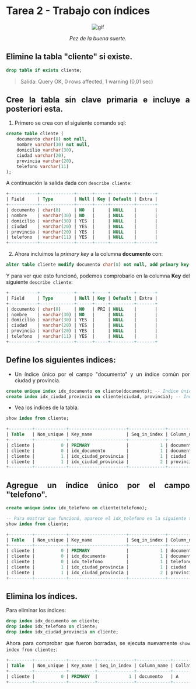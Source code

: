 # Tarea 2 - Trabajo con índices

<div align=center>

![gif](https://www.gifmaniacos.es/wp-content/uploads/2019/04/peces-gif-gifmaniacos.es-15.gif)

*Pez de la buena suerte.*

</div>

<div align=justify>

## Elimine la tabla "cliente" si existe. 
```sql
drop table if exists cliente;
```
> Salida: Query OK, 0 rows affected, 1 warning (0,01 sec)
   
## Cree la tabla sin clave primaria e incluye a posteriori esta.

1. Primero se crea con el siguiente comando sql:
```sql
create table cliente (
    documento char(8) not null,
    nombre varchar(30) not null,
    domicilio varchar(30),
    ciudad varchar(20),
    provincia varchar(20),
    telefono varchar(11)
);
```
A continuación la salida dada con `describe cliente`:
```sql
+-----------+-------------+------+-----+---------+-------+
| Field     | Type        | Null | Key | Default | Extra |
+-----------+-------------+------+-----+---------+-------+
| documento | char(8)     | NO   |     | NULL    |       |
| nombre    | varchar(30) | NO   |     | NULL    |       |
| domicilio | varchar(30) | YES  |     | NULL    |       |
| ciudad    | varchar(20) | YES  |     | NULL    |       |
| provincia | varchar(20) | YES  |     | NULL    |       |
| telefono  | varchar(11) | YES  |     | NULL    |       |
+-----------+-------------+------+-----+---------+-------+
```

2. Ahora incluimos la _primary key_ a la columna __documento__ con:
```sql
alter table cliente modify documento char(8) not null, add primary key(documento);
```
Y para ver que esto funcionó, podemos comprobarlo en la columna __Key__ del siguiente `describe cliente`:
```sql
+-----------+-------------+------+-----+---------+-------+
| Field     | Type        | Null | Key | Default | Extra |
+-----------+-------------+------+-----+---------+-------+
| documento | char(8)     | NO   | PRI | NULL    |       |
| nombre    | varchar(30) | NO   |     | NULL    |       |
| domicilio | varchar(30) | YES  |     | NULL    |       |
| ciudad    | varchar(20) | YES  |     | NULL    |       |
| provincia | varchar(20) | YES  |     | NULL    |       |
| telefono  | varchar(11) | YES  |     | NULL    |       |
+-----------+-------------+------+-----+---------+-------+
```

## Define los siguientes indices:

- Un índice único por el campo "documento" y un índice común por ciudad y provincia.
```sql
create unique index idx_documento on cliente(documento); -- Índice único para documento
create index idx_ciudad_provincia on cliente(ciudad, provincia); -- Índice común para ciudad y provincia
```

- Vea los índices de la tabla.
```sql
show index from cliente;

+---------+------------+----------------------+--------------+-------------+-----------+-------------+----------+--------+------+------------+---------+---------------+---------+------------+
| Table   | Non_unique | Key_name             | Seq_in_index | Column_name | Collation | Cardinality | Sub_part | Packed | Null | Index_type | Comment | Index_comment | Visible | Expression |
+---------+------------+----------------------+--------------+-------------+-----------+-------------+----------+--------+------+------------+---------+---------------+---------+------------+
| cliente |          0 | PRIMARY              |            1 | documento   | A         |           0 |     NULL |   NULL |      | BTREE      |         |               | YES     | NULL       |
| cliente |          0 | idx_documento        |            1 | documento   | A         |           0 |     NULL |   NULL |      | BTREE      |         |               | YES     | NULL       |
| cliente |          1 | idx_ciudad_provincia |            1 | ciudad      | A         |           0 |     NULL |   NULL | YES  | BTREE      |         |               | YES     | NULL       |
| cliente |          1 | idx_ciudad_provincia |            2 | provincia   | A         |           0 |     NULL |   NULL | YES  | BTREE      |         |               | YES     | NULL       |
+---------+------------+----------------------+--------------+-------------+-----------+-------------+----------+--------+------+------------+---------+---------------+---------+------------+
```

## Agregue un índice único por el campo "telefono".
```sql
create unique index idx_telefono on cliente(telefono);

-- Para mostrar que funcionó, aparece el idx_telefono en la siguiente tabla:
show index from cliente;

+---------+------------+----------------------+--------------+-------------+-----------+-------------+----------+--------+------+------------+---------+---------------+---------+------------+
| Table   | Non_unique | Key_name             | Seq_in_index | Column_name | Collation | Cardinality | Sub_part | Packed | Null | Index_type | Comment | Index_comment | Visible | Expression |
+---------+------------+----------------------+--------------+-------------+-----------+-------------+----------+--------+------+------------+---------+---------------+---------+------------+
| cliente |          0 | PRIMARY              |            1 | documento   | A         |           0 |     NULL |   NULL |      | BTREE      |         |               | YES     | NULL       |
| cliente |          0 | idx_documento        |            1 | documento   | A         |           0 |     NULL |   NULL |      | BTREE      |         |               | YES     | NULL       |
| cliente |          0 | idx_telefono         |            1 | telefono    | A         |           0 |     NULL |   NULL | YES  | BTREE      |         |               | YES     | NULL       |
| cliente |          1 | idx_ciudad_provincia |            1 | ciudad      | A         |           0 |     NULL |   NULL | YES  | BTREE      |         |               | YES     | NULL       |
| cliente |          1 | idx_ciudad_provincia |            2 | provincia   | A         |           0 |     NULL |   NULL | YES  | BTREE      |         |               | YES     | NULL       |
+---------+------------+----------------------+--------------+-------------+-----------+-------------+----------+--------+------+------------+---------+---------------+---------+------------+
```


## Elimina los índices.

Para eliminar los índices:
```sql
drop index idx_documento on cliente;
drop index idx_telefono on cliente;
drop index idx_ciudad_provincia on cliente;
```

Ahora para comprobar que fueron borradas, se ejecuta nuevamente `show index from cliente;`:
```sql
+---------+------------+----------+--------------+-------------+-----------+-------------+----------+--------+------+------------+---------+---------------+---------+------------+
| Table   | Non_unique | Key_name | Seq_in_index | Column_name | Collation | Cardinality | Sub_part | Packed | Null | Index_type | Comment | Index_comment | Visible | Expression |
+---------+------------+----------+--------------+-------------+-----------+-------------+----------+--------+------+------------+---------+---------------+---------+------------+
| cliente |          0 | PRIMARY  |            1 | documento   | A         |           0 |     NULL |   NULL |      | BTREE      |         |               | YES     | NULL       |
+---------+------------+----------+--------------+-------------+-----------+-------------+----------+--------+------+------------+---------+---------------+---------+------------+
```

</div>